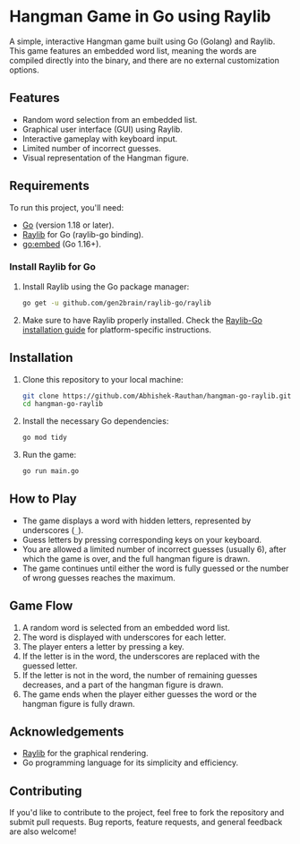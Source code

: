 # Hangman Game in Go using Raylib

A simple, interactive Hangman game built using Go (Golang) and Raylib. This game features an embedded word list, meaning the words are compiled directly into the binary, and there are no external customization options.

## Features

- Random word selection from an embedded list.
- Graphical user interface (GUI) using Raylib.
- Interactive gameplay with keyboard input.
- Limited number of incorrect guesses.
- Visual representation of the Hangman figure.

## Requirements

To run this project, you'll need:

- [Go](https://golang.org/dl/) (version 1.18 or later).
- [Raylib](https://github.com/gen2brain/raylib-go) for Go (raylib-go binding).
- [go:embed](https://golang.org/pkg/embed/) (Go 1.16+).

### Install Raylib for Go

1. Install Raylib using the Go package manager:

   ```bash
   go get -u github.com/gen2brain/raylib-go/raylib
   ```

2. Make sure to have Raylib properly installed. Check the [Raylib-Go installation guide](https://github.com/gen2brain/raylib-go) for platform-specific instructions.

## Installation

1. Clone this repository to your local machine:

   ```bash
   git clone https://github.com/Abhishek-Rauthan/hangman-go-raylib.git
   cd hangman-go-raylib
   ```

2. Install the necessary Go dependencies:

   ```bash
   go mod tidy
   ```

3. Run the game:

   ```bash
   go run main.go
   ```

## How to Play

- The game displays a word with hidden letters, represented by underscores (`_`).
- Guess letters by pressing corresponding keys on your keyboard.
- You are allowed a limited number of incorrect guesses (usually 6), after which the game is over, and the full hangman figure is drawn.
- The game continues until either the word is fully guessed or the number of wrong guesses reaches the maximum.

## Game Flow

1. A random word is selected from an embedded word list.
2. The word is displayed with underscores for each letter.
3. The player enters a letter by pressing a key.
4. If the letter is in the word, the underscores are replaced with the guessed letter.
5. If the letter is not in the word, the number of remaining guesses decreases, and a part of the hangman figure is drawn.
6. The game ends when the player either guesses the word or the hangman figure is fully drawn.

## Acknowledgements

- [Raylib](https://github.com/gen2brain/raylib-go) for the graphical rendering.
- Go programming language for its simplicity and efficiency.

## Contributing

If you'd like to contribute to the project, feel free to fork the repository and submit pull requests. Bug reports, feature requests, and general feedback are also welcome!
